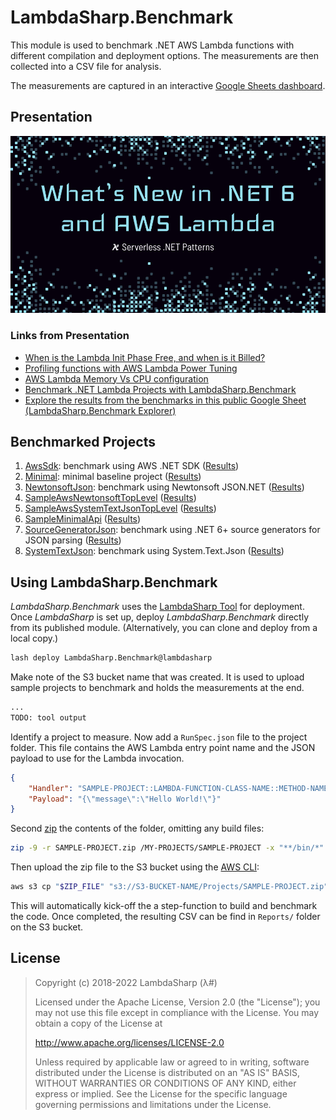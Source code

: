 # LambdaSharp.Benchmark

This module is used to benchmark .NET AWS Lambda functions with different compilation and deployment options. The measurements are then collected into a CSV file for analysis.

The measurements are captured in an interactive [Google Sheets dashboard](https://docs.google.com/spreadsheets/d/1ULCEIbXPXFWzv8m-FMnh6b0T4acgZDavJxwY7-NKGdo/edit?usp=sharing).

## Presentation

<a href="https://youtu.be/fzLIqliRGrE"><img title="Serverless .NET Pattern: What's New in .NET 6 and AWS Lambda" src="Docs/TitleSlide.png"></a>

### Links from Presentation

* [When is the Lambda Init Phase Free, and when is it Billed?](https://bitesizedserverless.com/bite/when-is-the-lambda-init-phase-free-and-when-is-it-billed/)
* [Profiling functions with AWS Lambda Power Tuning](https://docs.aws.amazon.com/lambda/latest/operatorguide/profile-functions.html)
* [AWS Lambda Memory Vs CPU configuration](https://stackoverflow.com/questions/66522916/aws-lambda-memory-vs-cpu-configuration)
* [Benchmark .NET Lambda Projects with LambdaSharp.Benchmark](https://github.com/LambdaSharp/LambdaSharp.Benchmark)
* [Explore the results from the benchmarks in this public Google Sheet (LambdaSharp.Benchmark Explorer)](https://docs.google.com/spreadsheets/d/1ULCEIbXPXFWzv8m-FMnh6b0T4acgZDavJxwY7-NKGdo/edit?usp=sharing)

## Benchmarked Projects

1. [AwsSdk](Projects/AwsSdk/): benchmark using AWS .NET SDK ([Results](Data/AwsSdk%20(2022-06-02).csv))
1. [Minimal](Projects/Minimal/): minimal baseline project ([Results](Data/Minimal%20(2022-06-02).csv))
1. [NewtonsoftJson](Projects/NewtonsoftJson/): benchmark using Newtonsoft JSON.NET ([Results](Data/NewtonsoftJson%20(2022-06-02).csv))
1. [SampleAwsNewtonsoftTopLevel](Projects/SampleAwsNewtonsoftTopLevel/) ([Results](Data/SampleAwsNewtonsoftTopLevel%20(2022-06-03).csv))
1. [SampleAwsSystemTextJsonTopLevel](Projects/SampleAwsSystemTextJsonTopLevel/) ([Results](Data/SampleAwsSystemTextJsonTopLevel%20(2022-06-04).csv))
1. [SampleMinimalApi](Projects/SampleMinimalApi/) ([Results](Data/SampleMinimalApi%20(2022-06-03).csv))
1. [SourceGeneratorJson](Projects/SourceGeneratorJson/): benchmark using .NET 6+ source generators for JSON parsing ([Results](Data/SourceGeneratorJson%20(2022-06-02).csv))
1. [SystemTextJson](Projects/SystemTextJson/): benchmark using System.Text.Json ([Results](Data/SystemTextJson%20(2022-06-02).csv))


## Using LambdaSharp.Benchmark

_LambdaSharp.Benchmark_ uses the [LambdaSharp Tool](https://lambdasharp.net) for deployment. Once _LambdaSharp_ is set up, deploy _LambdaSharp.Benchmark_ directly from its published module. (Alternatively, you can clone and deploy from a local copy.)
```bash
lash deploy LambdaSharp.Benchmark@lambdasharp
```

Make note of the S3 bucket name that was created. It is used to upload sample projects to benchmark and holds the measurements at the end.
```bash
...
TODO: tool output
```

Identify a project to measure. Now add a `RunSpec.json` file to the project folder. This file contains the AWS Lambda entry point name and the JSON payload to use for the Lambda invocation.
```json
{
    "Handler": "SAMPLE-PROJECT::LAMBDA-FUNCTION-CLASS-NAME::METHOD-NAME",
    "Payload": "{\"message\":\"Hello World!\"}"
}
```

Second [zip](https://stackoverflow.com/questions/38782928/how-to-add-man-and-zip-to-git-bash-installation-on-windows) the contents of the folder, omitting any build files:
```bash
zip -9 -r SAMPLE-PROJECT.zip /MY-PROJECTS/SAMPLE-PROJECT -x "**/bin/*" -x "**/obj/*"
```

Then upload the zip file to the S3 bucket using the [AWS CLI](https://aws.amazon.com/cli/):
```bash
aws s3 cp "$ZIP_FILE" "s3://S3-BUCKET-NAME/Projects/SAMPLE-PROJECT.zip"
```

This will automatically kick-off the a step-function to build and benchmark the code. Once completed, the resulting CSV can be find in `Reports/` folder on the S3 bucket.


## License

> Copyright (c) 2018-2022 LambdaSharp (λ#)
>
> Licensed under the Apache License, Version 2.0 (the "License");
> you may not use this file except in compliance with the License.
> You may obtain a copy of the License at
>
> http://www.apache.org/licenses/LICENSE-2.0
>
> Unless required by applicable law or agreed to in writing, software
> distributed under the License is distributed on an "AS IS" BASIS,
> WITHOUT WARRANTIES OR CONDITIONS OF ANY KIND, either express or implied.
> See the License for the specific language governing permissions and
> limitations under the License.
